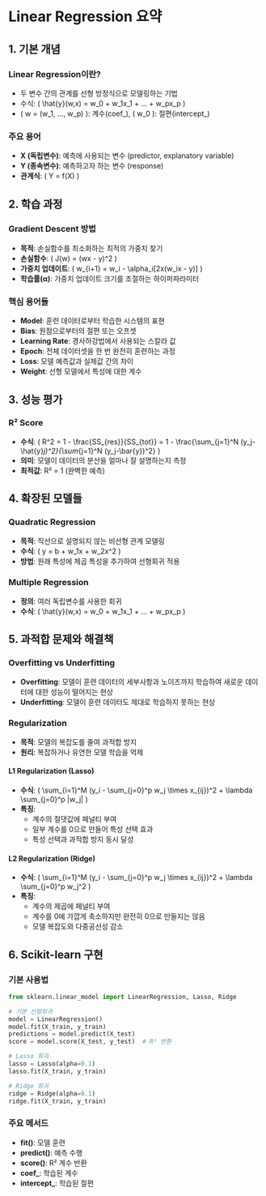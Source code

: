 # Linear Regression 요약

## 1. 기본 개념

### Linear Regression이란?
- 두 변수 간의 관계를 선형 방정식으로 모델링하는 기법
- 수식: \( \hat{y}(w,x) = w_0 + w_1x_1 + ... + w_px_p \)
- \( w = (w_1, ..., w_p) \): 계수(coef_), \( w_0 \): 절편(intercept_)

### 주요 용어
- **X (독립변수)**: 예측에 사용되는 변수 (predictor, explanatory variable)
- **Y (종속변수)**: 예측하고자 하는 변수 (response)
- **관계식**: \( Y = f(X) \)

## 2. 학습 과정

### Gradient Descent 방법
- **목적**: 손실함수를 최소화하는 최적의 가중치 찾기
- **손실함수**: \( J(w) = (wx - y)^2 \)
- **가중치 업데이트**: \( w_{i+1} = w_i - \alpha_i[2x(w_ix - y)] \)
- **학습률(α)**: 가중치 업데이트 크기를 조절하는 하이퍼파라미터

### 핵심 용어들
- **Model**: 훈련 데이터로부터 학습한 시스템의 표현
- **Bias**: 원점으로부터의 절편 또는 오프셋
- **Learning Rate**: 경사하강법에서 사용되는 스칼라 값
- **Epoch**: 전체 데이터셋을 한 번 완전히 훈련하는 과정
- **Loss**: 모델 예측값과 실제값 간의 차이
- **Weight**: 선형 모델에서 특성에 대한 계수

## 3. 성능 평가

### R² Score
- **수식**: \( R^2 = 1 - \frac{SS_{res}}{SS_{tot}} = 1 - \frac{\sum_{j=1}^N (y_j-\hat{y}_j)^2}{\sum_{j=1}^N (y_j-\bar{y})^2} \)
- **의미**: 모델이 데이터의 분산을 얼마나 잘 설명하는지 측정
- **최적값**: R² = 1 (완벽한 예측)

## 4. 확장된 모델들

### Quadratic Regression
- **목적**: 직선으로 설명되지 않는 비선형 관계 모델링
- **수식**: \( y = b + w_1x + w_2x^2 \)
- **방법**: 원래 특성에 제곱 특성을 추가하여 선형회귀 적용

### Multiple Regression
- **정의**: 여러 독립변수를 사용한 회귀
- **수식**: \( \hat{y}(w,x) = w_0 + w_1x_1 + ... + w_px_p \)

## 5. 과적합 문제와 해결책

### Overfitting vs Underfitting
- **Overfitting**: 모델이 훈련 데이터의 세부사항과 노이즈까지 학습하여 새로운 데이터에 대한 성능이 떨어지는 현상
- **Underfitting**: 모델이 훈련 데이터도 제대로 학습하지 못하는 현상

### Regularization
- **목적**: 모델의 복잡도를 줄여 과적합 방지
- **원리**: 복잡하거나 유연한 모델 학습을 억제

#### L1 Regularization (Lasso)
- **수식**: \( \sum_{i=1}^M (y_i - \sum_{j=0}^p w_j \times x_{ij})^2 + \lambda \sum_{j=0}^p |w_j| \)
- **특징**: 
  - 계수의 절댓값에 페널티 부여
  - 일부 계수를 0으로 만들어 특성 선택 효과
  - 특성 선택과 과적합 방지 동시 달성

#### L2 Regularization (Ridge)
- **수식**: \( \sum_{i=1}^M (y_i - \sum_{j=0}^p w_j \times x_{ij})^2 + \lambda \sum_{j=0}^p w_j^2 \)
- **특징**:
  - 계수의 제곱에 페널티 부여
  - 계수를 0에 가깝게 축소하지만 완전히 0으로 만들지는 않음
  - 모델 복잡도와 다중공선성 감소

## 6. Scikit-learn 구현

### 기본 사용법
```python
from sklearn.linear_model import LinearRegression, Lasso, Ridge

# 기본 선형회귀
model = LinearRegression()
model.fit(X_train, y_train)
predictions = model.predict(X_test)
score = model.score(X_test, y_test)  # R² 반환

# Lasso 회귀
lasso = Lasso(alpha=0.1)
lasso.fit(X_train, y_train)

# Ridge 회귀  
ridge = Ridge(alpha=0.1)
ridge.fit(X_train, y_train)
```

### 주요 메서드
- **fit()**: 모델 훈련
- **predict()**: 예측 수행
- **score()**: R² 계수 반환
- **coef_**: 학습된 계수
- **intercept_**: 학습된 절편